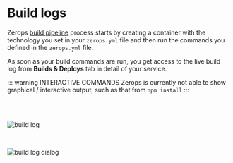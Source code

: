 # Build logs

Zerops [build pipeline]() process starts by creating a container with the technology you set in your `zerops.yml` file and then run the commands you defined in the `zerops.yml` file.

As soon as your build commands are run, you get access to the live build log from **Builds & Deploys** tab in detail of your service.

::: warning INTERACTIVE COMMANDS
Zerops is currently not able to show graphical / interactive output, such as that from `npm install`
:::

<br/>
<br/>

![build log](/build-log.png "build log")

<br/>

![build log dialog](/build-log-dialog.png "build log dialog")
